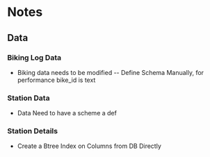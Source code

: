 # Notes

## Data

### Biking Log Data

- Biking data needs to be modified
  -- Define Schema Manually, for performance
  bike_id is text

### Station Data

- Data Need to have a scheme a def

### Station Details

- Create a Btree Index on Columns from DB Directly
